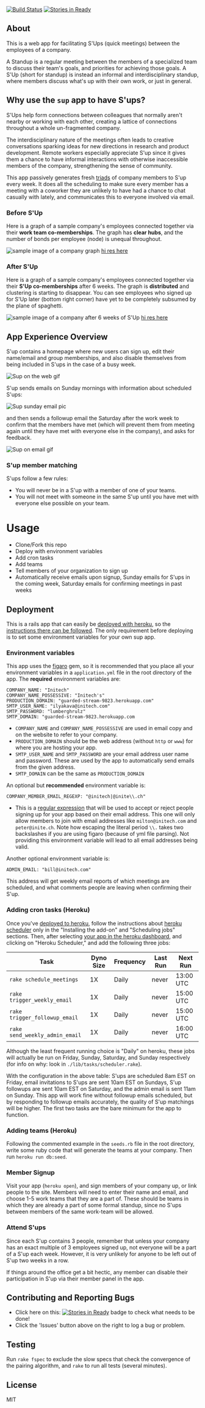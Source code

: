 [![Build Status](https://travis-ci.org/ilyakava/sup.svg?branch=generalize)](https://travis-ci.org/ilyakava/sup)
[![Stories in Ready](https://badge.waffle.io/ilyakava/sup.png?label=ready&title=Ready)](https://waffle.io/ilyakava/sup)

## About

This is a web app for facilitating S'Ups (quick meetings) between the employees of a company.

A Standup is a regular meeting between the members of a specialized team to discuss their team's goals, and priorities for achieving those goals. A S'Up (short for standup) is instead an informal and interdisciplinary standup, where members discuss what's up with their own work, or just in general.

## Why use the `sup` app to have S'ups?

S'Ups help form connections between colleagues that normally aren't nearby or working with each other, creating a lattice of connections throughout a whole un-fragmented company.

The interdisciplinary nature of the meetings often leads to creative conversations sparking ideas for new directions in research and product development. Remote workers especially appreciate S'up since it gives them a chance to have informal interactions with otherwise inaccessible members of the company, strengthening the sense of community.

This app passively generates fresh [triads](http://www.culturesync.net/toolbox/intro-to-triads/) of company members to S'up every week. It does all the scheduling to make sure every member has a meeting with a coworker they are unlikely to have had a chance to chat casually with lately, and communicates this to everyone involved via email.

### Before S'Up

Here is a graph of a sample company's employees connected together via their **work team co-memberships**. The graph has **clear hubs**, and the number of bonds per employee (node) is unequal throughout.

![sample image of a company graph](http://f.cl.ly/items/3e3B2f350a2b2s3O1z1T/sample_graph.png) [hi res here](http://f.cl.ly/items/0Z0g3K3l3t3h3Q1F1f1w/sample_graph.png)

### After S'Up

Here is a graph of a sample company's employees connected together via their **S'Up co-memberships** after 6 weeks. The graph is **distributed** and clustering is starting to disappear. You can see employees who signed up for S'Up later (bottom right corner) have yet to be completely subsumed by the plane of spaghetti.

![sample image of a company after 6 weeks of S'Up](http://f.cl.ly/items/0u3e45142d0S3J0U143B/after.png) [hi res here](http://f.cl.ly/items/2t0F1U441j3B1v0J342M/after.png)

## App Experience Overview

S'up contains a homepage where new users can sign up, edit their name/email and group memberships, and also disable themselves from being included in S'ups in the case of a busy week.

![Sup on the web gif](http://f.cl.ly/items/1f0e0K2y1W3X0f0o1q0l/sup_web2.gif)

S'up sends emails on Sunday mornings with information about scheduled S'ups:

![Sup sunday email pic](http://f.cl.ly/items/0C2q3A3J2s373f0n1A1e/2Screen%20Shot%202014-07-25%20at%202.48.51%20PM.png)

and then sends a followup email the Saturday after the work week to confirm that the members have met (which will prevent them from meeting again until they have met with everyone else in the company), and asks for feedback.

![Sup on email gif](http://f.cl.ly/items/3A2d0P1Y052e061O311m/sup_email3.gif)

### S'up member matching

S'ups follow a few rules:

- You will never be in a S'up with a member of one of your teams.
- You will not meet with someone in the same S'up until you have met with everyone else possible on your team.

# Usage

- Clone/Fork this repo
- Deploy with environment variables
- Add cron tasks
- Add teams
- Tell members of your organization to sign up
- Automatically receive emails upon signup, Sunday emails for S'ups in the coming week, Saturday emails for confirming meetings in past weeks

## Deployment

This is a rails app that can easily be [deployed with heroku](https://devcenter.heroku.com/articles/getting-started-with-rails4), so the [instructions there can be followed](https://devcenter.heroku.com/articles/getting-started-with-rails4). The only requirement before deploying is to set some environment variables for your own sup app.

### Environment variables

This app uses the [figaro](https://github.com/laserlemon/figaro) gem, so it is recommended that you place all your environment variables in a `application.yml` file in the root directory of the app. The **required** environment variables are:

```
COMPANY_NAME: "Initech"
COMPANY_NAME_POSSESSIVE: "Initech's"
PRODUCTION_DOMAIN: "guarded-stream-9823.herokuapp.com"
SMTP_USER_NAME: "ilyakava@initech.com"
SMTP_PASSWORD: "lumberghrulz"
SMTP_DOMAIN: "guarded-stream-9823.herokuapp.com
```

- `COMPANY_NAME` and `COMPANY_NAME_POSSESSIVE` are used in email copy and on the website to refer to your company.
- `PRODUCTION_DOMAIN` should be the web address (without `http` or `www`) for where you are hosting your app.
- `SMTP_USER_NAME` and `SMTP_PASSWORD` are your email address user name and password. These are used by the app to automatically send emails from the given address.
- `SMTP_DOMAIN` can be the same as `PRODUCTION_DOMAIN`

An optional but **recommended** environment variable is:

```
COMPANY_MEMBER_EMAIL_REGEXP: "@initech|@inite\\.ch"
```

- This is a [regular expression](http://rubular.com/) that will be used to accept or reject people signing up for your app based on their email address. This one will only allow members to join with email addresses like `milton@initech.com` and `peter@inite.ch`. Note how escaping the literal period `\\.` takes two backslashes if you are using figaro (because of yml file parsing). Not providing this environment variable will lead to all email addresses being valid.

Another optional environment variable is:

```
ADMIN_EMAIL: "bill@initech.com"
```

This address will get weekly email reports of which meetings are scheduled, and what comments people are leaving when confirming their S'up.

### Adding cron tasks (Heroku)

Once you've [deployed to heroku](https://devcenter.heroku.com/articles/getting-started-with-rails4), follow the instructions about [heroku scheduler](https://devcenter.heroku.com/articles/scheduler) only in the "Installing the add-on" and "Scheduling jobs" sections. Then, after selecting [your app in the heroku dashboard](https://dashboard.heroku.com/apps), and clicking on "Heroku Scheduler," and add the following three jobs:

| Task                           | Dyno Size | Frequency | Last Run | Next Run  |
|--------------------------------|-----------|-----------|----------|-----------|
| `rake schedule_meetings`       | 1X        | Daily     | never    | 13:00 UTC |
| `rake trigger_weekly_email`    | 1X        | Daily     | never    | 15:00 UTC |
| `rake trigger_followup_email`  | 1X        | Daily     | never    | 15:00 UTC |
| `rake send_weekly_admin_email` | 1X        | Daily     | never    | 16:00 UTC |

Although the least frequent running choice is "Daily" on heroku, these jobs will actually be run on Friday, Sunday, Saturday, and Sunday respectively (for info on why: look in `./lib/tasks/scheduler.rake`).

With the configuration in the above table: S'ups are scheduled 8am EST on Friday, email invitations to S'ups are sent 10am EST on Sundays, S'up followups are sent 10am EST on Saturday, and the admin email is sent 11am on Sunday. This app will work fine without followup emails scheduled, but by responding to followup emails accurately, the quality of S'up matchings will be higher. The first two tasks are the bare minimum for the app to function.

### Adding teams (Heroku)

Following the commented example in the `seeds.rb` file in the root directory, write some ruby code that will generate the teams at your company. Then run `heroku run db:seed`.

### Member Signup

Visit your app (`heroku open`), and sign members of your company up, or link people to the site. Members will need to enter their name and email, and choose 1-5 work teams that they are a part of. These should be teams in which they are already a part of some formal standup, since no S'ups between members of the same work-team will be allowed.

### Attend S'ups

Since each S'up contains 3 people, remember that unless your company has an exact multiple of 3 employees signed up, not everyone will be a part of a S'up each week. However, it is very unlikely for anyone to be left out of S'up two weeks in a row.

If things around the office get a bit hectic, any member can disable their participation in S'up via their member panel in the app.

## Contributing and Reporting Bugs

* Click here on this: [![Stories in Ready](https://badge.waffle.io/ilyakava/sup.png?label=ready&title=Ready)](https://waffle.io/ilyakava/sup) badge to check what needs to be done!
* Click the 'Issues' button above on the right to log a bug or problem.

## Testing

Run `rake fspec` to exclude the slow specs that check the convergence of the pairing algorithm, and `rake` to run all tests (several minutes).

## License

MIT
